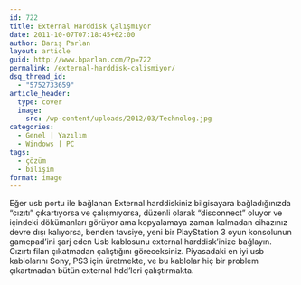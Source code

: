 ```yaml
---
id: 722
title: External Harddisk Çalışmıyor
date: 2011-10-07T07:18:45+02:00
author: Barış Parlan
layout: article
guid: http://www.bparlan.com/?p=722
permalink: /external-harddisk-calismiyor/
dsq_thread_id:
  - "5752733659"
article_header:
  type: cover
  image:
    src: /wp-content/uploads/2012/03/Technolog.jpg
categories:
  - Genel | Yazılım
  - Windows | PC
tags:
  - çözüm
  - bilişim
format: image
---
```


Eğer usb portu ile bağlanan External harddiskiniz bilgisayara bağladığınızda &#8220;cızıtı&#8221; çıkartıyorsa ve çalışmıyorsa, düzenli olarak &#8220;disconnect&#8221; oluyor ve içindeki dökümanları görüyor ama kopyalamaya zaman kalmadan cihazınız devre dışı kalıyorsa, benden tavsiye, yeni bir PlayStation 3 oyun konsolunun gamepad&#8217;ini şarj eden Usb kablosunu external harddisk&#8217;inize bağlayın. Cızırtı filan çıkatmadan çalıştığını göreceksiniz. Piyasadaki en iyi usb kablolarını Sony, PS3 için üretmekte, ve bu kablolar hiç bir problem çıkartmadan bütün external hdd&#8217;leri çalıştırmakta.
